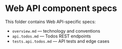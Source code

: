 # Web API component specs

This folder contains Web API-specific specs:
- `overview.md` — technology and conventions
- `api.todos.md` — Todos REST endpoints
- `tests.api.todos.md` — API tests and edge cases
